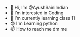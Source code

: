 - 👋 Hi, I’m @AyushSainiIndian
- 👀 I’m interested in Coding
- 🌱 I’m currently learning class 11
- 😎 I'm Learning python
- 📫 How to reach me dm me

<!---
AyushSainiIndian/AyushSainiIndian is a ✨ special ✨ repository because its `README.md` (this file) appears on your GitHub profile.
You can click the Preview link to take a look at your changes.
--->
